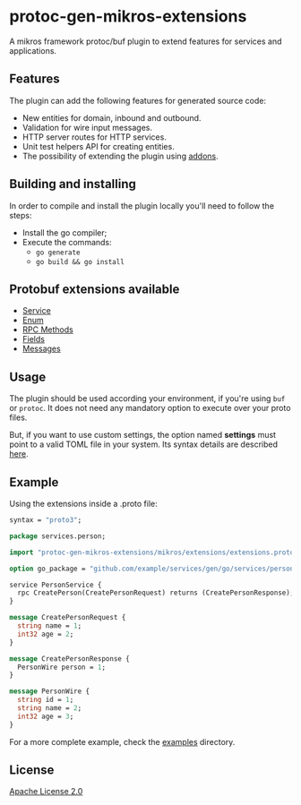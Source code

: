 # protoc-gen-mikros-extensions

A mikros framework protoc/buf plugin to extend features for services and applications.

## Features

The plugin can add the following features for generated source code:

* New entities for domain, inbound and outbound.
* Validation for wire input messages.
* HTTP server routes for HTTP services.
* Unit test helpers API for creating entities.
* The possibility of extending the plugin using [addons](docs/addons.md).

## Building and installing

In order to compile and install the plugin locally you'll need to follow the steps:

* Install the go compiler;
* Execute the commands:
  * `go generate`
  * `go build && go install`

## Protobuf extensions available

* [Service](docs/service.md)
* [Enum](docs/enum.md)
* [RPC Methods](docs/method.md)
* [Fields](docs/field.md)
* [Messages](docs/message.md)

## Usage

The plugin should be used according your environment, if you're using `buf` or
`protoc`. It does not need any mandatory option to execute over your proto files.

But, if you want to use custom settings, the option named **settings** must point
to a valid TOML file in your system. Its syntax details are described [here](docs/settings.md).

## Example

Using the extensions inside a .proto file:

```protobuf
syntax = "proto3";

package services.person;

import "protoc-gen-mikros-extensions/mikros/extensions/extensions.proto";

option go_package = "github.com/example/services/gen/go/services/person;person;";

service PersonService {
  rpc CreatePerson(CreatePersonRequest) returns (CreatePersonResponse);
}

message CreatePersonRequest {
  string name = 1;
  int32 age = 2;
}

message CreatePersonResponse {
  PersonWire person = 1;
}

message PersonWire {
  string id = 1;
  string name = 2;
  int32 age = 3;
}
```

For a more complete example, check the [examples](examples/README.md) directory.

## License

[Apache License 2.0](LICENSE)
